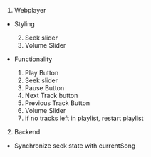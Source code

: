 1. Webplayer

- Styling

  <!-- 1. Play Button -->

  2. Seek slider
     <!-- 3. Pause Button
  3. Next Track button -->
     <!-- 5. Previous Track Button -->
  4. Volume Slider
     <!-- 7. Display meta data - Image, title, labels -->

- Functionality
  1. Play Button
  2. Seek slider
  3. Pause Button
  4. Next Track button
  5. Previous Track Button
  6. Volume Slider
  7. if no tracks left in playlist, restart playlist

2. Backend

- Synchronize seek state with currentSong
